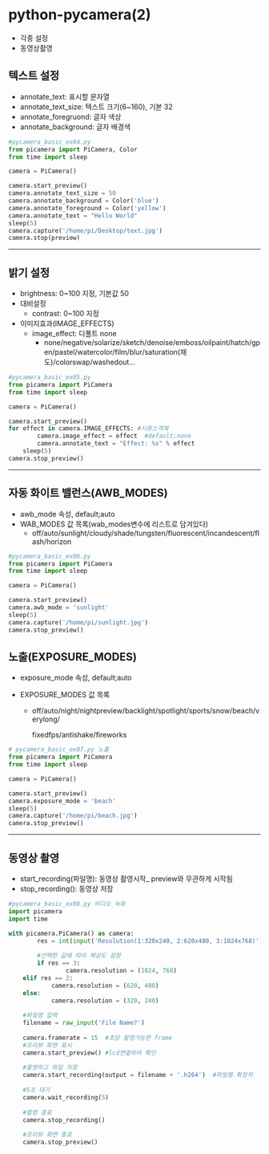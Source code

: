 # python-pycamera(2)

- 각종 설정
- 동영상촬영

## 텍스트 설정

- annotate_text: 표시할 문자열
- annotate_text_size: 텍스트 크기(6~160), 기본 32
- annotate_foregruond: 글자 색상
- annotate_background: 글자 배경색

~~~ python
#pycamera_basic_ex04.py
from picamera import PiCamera, Color
from time import sleep

camera = PiCamera()

camera.start_preview()
camera.annotate_text_size = 50
camera.annotate_background = Color('blue')
camera.annotate_foreground = Color('yellow')
camera.annotate_text = "Hello World"
sleep(5)
camera.capture('/home/pi/Desktop/text.jpg')
camera.stop(preview)
~~~

---

## 밝기 설정

- brightness: 0~100 지정, 기본값 50
- 대비설정
  - contrast: 0~100 지정
- 이미지효과(IMAGE_EFFECTS)
  - image_effect: 디폴트 none
    - none/negative/solarize/sketch/denoise/emboss/oilpaint/hatch/gpen/pastel/watercolor/film/blur/saturation(채도)/colorswap/washedout...

~~~ python
#pycamera_basic_ex05.py
from picamera import PiCamera
from time import sleep 

camera = PiCamera()

camera.start_preview()
for effect in camera.IMAGE_EFFECTS: #시퀀스객체
		camera.image_effect = effect  #default;none
		camera.annotate_text = "Effect: %s" % effect
    sleep(5)
camera.stop_preview()    
~~~

---

## 자동 화이트 밸런스(AWB_MODES)

- awb_mode 속성, default;auto
- WAB_MODES 값 목록(wab_modes변수에 리스트로 담겨있다)
  - off/auto/sunlight/cloudy/shade/tungsten/fluorescent/incandescent/flash/horizon

~~~ python
#pycamera_basic_ex06.py
from picamera import PiCamera
from time import sleep

camera = PiCamera()

camera.start_preview()
camera.awb_mode = 'sunlight'
sleep(5)
camera.capture('/home/pi/sunlight.jpg')
camera.stop_preview()
~~~

## 노출(EXPOSURE_MODES)

- exposure_mode 속성, default;auto

- EXPOSURE_MODES 값 목록

  - off/auto/night/nightpreview/backlight/spotlight/sports/snow/beach/verylong/

    fixedfps/antishake/fireworks

~~~ python
# pycamera_basic_ex07.py 노출
from picamera import PiCamera
from time import sleep

camera = PiCamera()

camera.start_preview()
camera.exposure_mode = 'beach'
sleep(5)
camera.capture('/home/pi/beach.jpg')
camera.stop_preview()

~~~

---

## 동영상 촬영

- start_recording(파일명): 동영상 촬영시작_ preview와 무관하게 시작됨
- stop_recording(): 동영상 저장

~~~ python
#pycamera_basic_ex08.py 비디오 녹화
import picamera
import time

with picamera.PiCamera() as camera:
		res = int(input('Resolution(1:320x240, 2:620x480, 3:1024x768)'))
		
		#선택한 값에 따라 해상도 설정
		if res == 3:
				camera.resolution = (1024, 768)
    elif res == 2:
    		camera.resolution = (620, 480)
    else:
    		camera.resolution = (320, 240)
    
    #파일명 입력
    filename = raw_input('File Name?')
    
    camera.framerate = 15  #초당 촬영가능한 frame
    #프리뷰 화면 표시
    camera.start_preview() #lcd연결하여 확인
    
    #촬영하고 파일 저장
    camera.start_recording(output = filename + '.h264')  #파일명.확장자
    
    #5초 대기
    camera.wait_recording(5)
    
    #촬영 종료 
    camera.stop_recording()
    
    #프리뷰 화면 종료
    camera.stop_preview()
~~~


